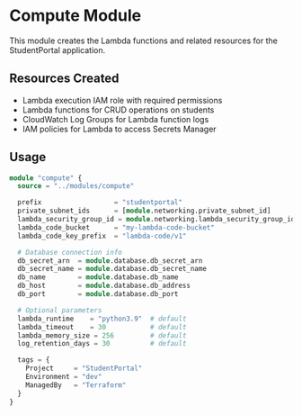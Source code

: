 # Compute Module

This module creates the Lambda functions and related resources for the StudentPortal application.

## Resources Created

- Lambda execution IAM role with required permissions
- Lambda functions for CRUD operations on students
- CloudWatch Log Groups for Lambda function logs
- IAM policies for Lambda to access Secrets Manager

## Usage

```terraform
module "compute" {
  source = "../modules/compute"

  prefix                  = "studentportal"
  private_subnet_ids      = [module.networking.private_subnet_id]
  lambda_security_group_id = module.networking.lambda_security_group_id
  lambda_code_bucket      = "my-lambda-code-bucket"
  lambda_code_key_prefix  = "lambda-code/v1"

  # Database connection info
  db_secret_arn  = module.database.db_secret_arn
  db_secret_name = module.database.db_secret_name
  db_name        = module.database.db_name
  db_host        = module.database.db_address
  db_port        = module.database.db_port

  # Optional parameters
  lambda_runtime    = "python3.9"  # default
  lambda_timeout    = 30           # default
  lambda_memory_size = 256         # default
  log_retention_days = 30          # default

  tags = {
    Project     = "StudentPortal"
    Environment = "dev"
    ManagedBy   = "Terraform"
  }
}
```
